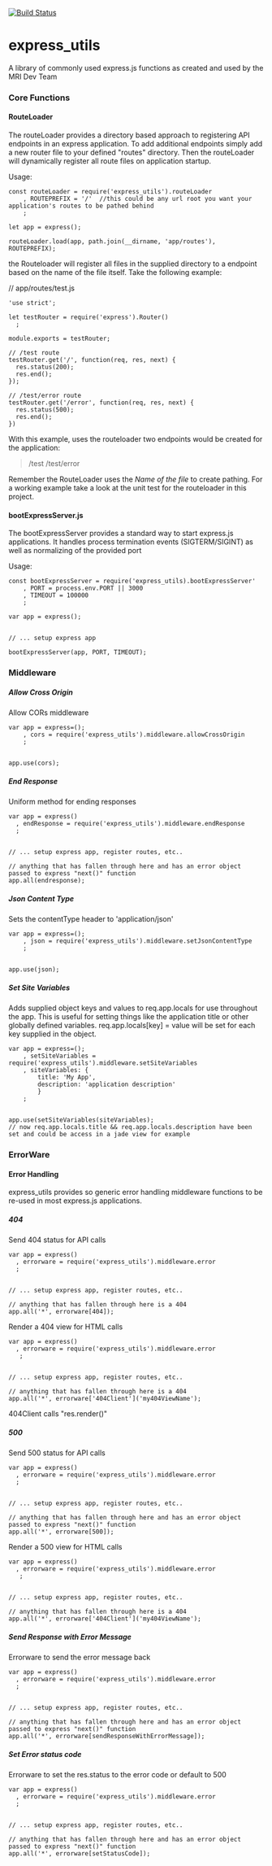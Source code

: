 [![Build Status](https://travis-ci.org/mridevteam/express_utils.svg?branch=master)](https://travis-ci.org/mridevteam/express_utils)

# express_utils
A library of commonly used express.js functions as created and used by the MRI Dev Team


### Core Functions

#### RouteLoader
The routeLoader provides a directory based approach to registering API endpoints in an express application.  To add additional endpoints simply add a new router file to your defined "routes" directory.
Then the routeLoader will dynamically register all route files on application startup.

Usage:

```
const routeLoader = require('express_utils').routeLoader
    , ROUTEPREFIX = '/'  //this could be any url root you want your application's routes to be pathed behind
    ;

let app = express();

routeLoader.load(app, path.join(__dirname, 'app/routes'), ROUTEPREFIX);

```
the Routeloader will register all files in the supplied directory to a endpoint based on the name of the file itself.  Take the following example:

// app/routes/test.js
```
'use strict';

let testRouter = require('express').Router()
  ;

module.exports = testRouter;

// /test route
testRouter.get('/', function(req, res, next) {
  res.status(200);
  res.end();
});

// /test/error route
testRouter.get('/error', function(req, res, next) {
  res.status(500);
  res.end();
})
```

With this example, uses the routeloader two endpoints would be created for the application:
> /test
> /test/error


Remember the RouteLoader uses the *Name of the file* to create pathing.  For a working example take a look at the unit test for the routeloader in this project.


#### bootExpressServer.js
The bootExpressServer provides a standard way to start express.js applications.  It handles process termination events (SIGTERM/SIGINT) as well as normalizing of the provided port


Usage:
```
const bootExpressServer = require('express_utils).bootExpressServer'
    , PORT = process.env.PORT || 3000
    , TIMEOUT = 100000
    ;

var app = express();


// ... setup express app

bootExpressServer(app, PORT, TIMEOUT);
```


### Middleware

##### Allow Cross Origin
Allow CORs middleware
```
var app = express=();
    , cors = require('express_utils').middleware.allowCrossOrigin
    ;


app.use(cors);
```

##### End Response
Uniform method for ending responses

```
var app = express()
  , endResponse = require('express_utils').middleware.endResponse
  ;


// ... setup express app, register routes, etc..

// anything that has fallen through here and has an error object passed to express "next()" function
app.all(endresponse);
```

##### Json Content Type
Sets the contentType header to 'application/json'
```
var app = express=();
    , json = require('express_utils').middleware.setJsonContentType
    ;


app.use(json);
```


##### Set Site Variables
Adds supplied object keys and values to req.app.locals for use throughout the app.  This is useful for setting things like the application title or other globally defined variables.
req.app.locals[key] = value will be set for each key supplied in the object.

```
var app = express=();
    , setSiteVariables = require('express_utils').middleware.setSiteVariables
    , siteVariables: {
        title: 'My App',
        description: 'application description'
        }
    ;


app.use(setSiteVariables(siteVariables);
// now req.app.locals.title && req.app.locals.description have been set and could be access in a jade view for example
```

### ErrorWare

#### Error Handling
express_utils provides so generic error handling middleware functions to be re-used in most express.js applications.

##### 404

Send 404 status for API calls
```
var app = express()
  , errorware = require('express_utils').middleware.error
  ;


// ... setup express app, register routes, etc..

// anything that has fallen through here is a 404
app.all('*', errorware[404]);
```

Render a 404 view for HTML calls
```
var app = express()
  , errorware = require('express_utils').middleware.error
   ;


// ... setup express app, register routes, etc..

// anything that has fallen through here is a 404
app.all('*', errorware['404Client']('my404ViewName');
```
404Client calls "res.render(<supplied view name>)"


##### 500

Send 500 status for API calls
```
var app = express()
  , errorware = require('express_utils').middleware.error
  ;


// ... setup express app, register routes, etc..

// anything that has fallen through here and has an error object passed to express "next()" function
app.all('*', errorware[500]);
```

Render a 500 view for HTML calls
```
var app = express()
  , errorware = require('express_utils').middleware.error
   ;


// ... setup express app, register routes, etc..

// anything that has fallen through here is a 404
app.all('*', errorware['404Client']('my404ViewName');
```

##### Send Response with Error Message
Errorware to send the error message back
```
var app = express()
  , errorware = require('express_utils').middleware.error
  ;


// ... setup express app, register routes, etc..

// anything that has fallen through here and has an error object passed to express "next()" function
app.all('*', errorware[sendResponseWithErrorMessage]);
```


##### Set Error status code
Errorware to set the res.status to the error code or default to 500
```
var app = express()
  , errorware = require('express_utils').middleware.error
  ;


// ... setup express app, register routes, etc..

// anything that has fallen through here and has an error object passed to express "next()" function
app.all('*', errorware[setStatusCode]);
```